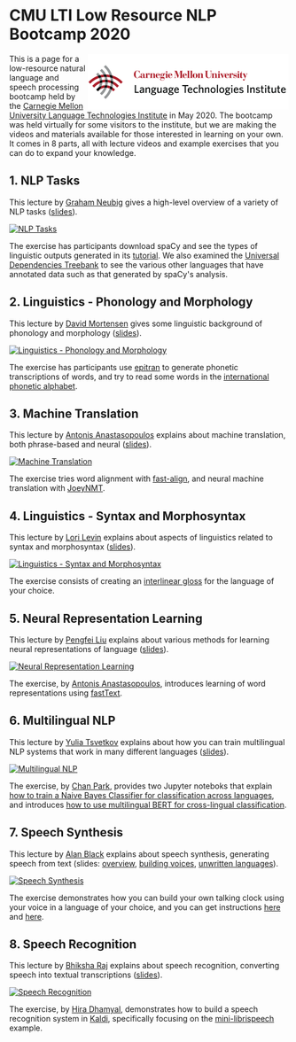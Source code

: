 # CMU LTI Low Resource NLP Bootcamp 2020

<a href="http://lti.cs.cmu.edu"><img align="right" src="ltilogo.png"></a>
This is a page for a low-resource natural language and speech processing bootcamp held by the [Carnegie Mellon University Language Technologies Institute](http://lti.cs.cmu.edu) in May 2020. The bootcamp was held virtually for some visitors to the institute, but we are making the videos and materials available for those interested in learning on your own. It comes in 8 parts, all with lecture videos and example exercises that you can do to expand your knowledge.

## 1. NLP Tasks

This lecture by [Graham Neubig](http://www.phontron.com) gives a high-level overview of a variety of NLP tasks ([slides](slides/01-neubig-nlptasks.pdf)).

[![NLP Tasks](https://img.youtube.com/vi/glIbcpay1-I/0.jpg)](https://www.youtube.com/watch?v=glIbcpay1-I)

The exercise has participants download spaCy and see the types of linguistic outputs generated in its [tutorial](https://spacy.io/usage/spacy-101).
We also examined the [Universal Dependencies Treebank](https://universaldependencies.org/) to see the various other languages that have annotated data such as that generated by spaCy's analysis.

## 2. Linguistics - Phonology and Morphology

This lecture by [David Mortensen](http://www.cs.cmu.edu/~dmortens/) gives some linguistic background of phonology and morphology ([slides](slides/02-mortensen-ling.pdf)).

[![Linguistics - Phonology and Morphology](https://img.youtube.com/vi/KGOYGONxypA/0.jpg)](https://www.youtube.com/watch?v=KGOYGONxypA)

The exercise has participants use [epitran](https://github.com/dmort27/epitran) to generate phonetic transcriptions of words, and try to read some words in the [international phonetic alphabet](https://en.wikipedia.org/wiki/International_Phonetic_Alphabet).

## 3. Machine Translation

This lecture by [Antonis Anastasopoulos](http://www.cs.cmu.edu/~aanastas/) explains about machine translation, both phrase-based and neural ([slides](slides/03-anastasopoulos-mt.pdf)).

[![Machine Translation](https://img.youtube.com/vi/SIZfkGzyVRc/0.jpg)](https://www.youtube.com/watch?v=SIZfkGzyVRc)

The exercise tries word alignment with [fast-align](https://github.com/clab/fast_align), and neural machine translation with [JoeyNMT](https://github.com/joeynmt/joeynmt).

## 4. Linguistics - Syntax and Morphosyntax

This lecture by [Lori Levin](http://www.cs.cmu.edu/~lsl/) explains about aspects of linguistics related to syntax and morphosyntax ([slides](slides/04-levin-syntax.pdf)).

[![Linguistics - Syntax and Morphosyntax](https://img.youtube.com/vi/j2vd3bTfrIA/0.jpg)](https://www.youtube.com/watch?v=j2vd3bTfrIA)

The exercise consists of creating an [interlinear gloss](https://www.eva.mpg.de/lingua/pdf/Glossing-Rules.pdf) for the language of your choice.

## 5. Neural Representation Learning

This lecture by [Pengfei Liu](http://pfliu.com/) explains about various methods for learning neural representations of language ([slides](slides/05-liu-representations.pdf)).

[![Neural Representation Learning](https://img.youtube.com/vi/FgYg1ZH5Io8/0.jpg)](https://www.youtube.com/watch?v=FgYg1ZH5Io8)

The exercise, by [Antonis Anastasopoulos](http://www.cs.cmu.edu/~aanastas/), introduces learning of word representations using [fastText](https://fasttext.cc/).

## 6. Multilingual NLP

This lecture by [Yulia Tsvetkov](https://www.cs.cmu.edu/~ytsvetko/) explains about how you can train multilingual NLP systems that work in many different languages ([slides](slides/06-tsvetkov-multilingual.pdf)).

[![Multilingual NLP](https://img.youtube.com/vi/wWE4db9XgHA/0.jpg)](https://www.youtube.com/watch?v=wWE4db9XgHA)

The exercise, by [Chan Park](https://chan0park.github.io/), provides two Jupyter noteboks that explain [how to train a Naive Bayes Classifier for classification across languages](exercises/06-multilingual/naive_bayes.ipynb), and introduces [how to use multilingual BERT for cross-lingual classification](exercises/06-multilingual/mbert.ipynb).

## 7. Speech Synthesis

This lecture by [Alan Black](http://www.cs.cmu.edu/~awb/) explains about speech synthesis, generating speech from text (slides: [overview](slides/07-black-tts-lowresource.pdf), [building voices](slides/07-black-tts-voicebuild.pdf), [unwritten languages](slides/07-black-tts-unwritten.pdf)).

[![Speech Synthesis](https://img.youtube.com/vi/eDjtEsOvouM/0.jpg)](https://www.youtube.com/watch?v=eDjtEsOvouM)

The exercise demonstrates how you can build your own talking clock using your voice in a language of your choice, and you can get instructions [here](http://tts.speech.cs.cmu.edu/courses/11492/homeworks_2019/tts.html) and [here](http://tts.speech.cs.cmu.edu/11-823/hints/clock.html).

## 8. Speech Recognition

This lecture by [Bhiksha Raj](http://mlsp.cs.cmu.edu/people/bhiksha/) explains about speech recognition, converting speech into textual transcriptions ([slides](slides/08-raj-asr.pdf)).

[![Speech Recognition](https://img.youtube.com/vi/XDnUHu6PAqA/0.jpg)](https://www.youtube.com/watch?v=XDnUHu6PAqA)

The exercise, by [Hira Dhamyal](https://web2.qatar.cmu.edu/~hyd/), demonstrates how to build a speech recognition system in [Kaldi](https://github.com/kaldi-asr/kaldi), specifically focusing on the [mini-librispeech](https://github.com/kaldi-asr/kaldi/tree/master/egs/mini_librispeech) example.
